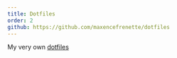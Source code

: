 ```yaml
---
title: Dotfiles
order: 2
github: https://github.com/maxencefrenette/dotfiles
---
```


My very own [dotfiles](https://medium.com/@webprolific/getting-started-with-dotfiles-43c3602fd789)
